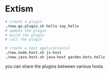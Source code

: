 # Extism

```bash
# create a plugin
./new.go.plugin.sh hello say_hello
# update the plugin
# build the plugin
# call the plugin

# create a host application(s)
./new.node.host.sh js-host
./new.java.host.sh java-host garden.bots.hello
```

you can share the plugins between various hosts
